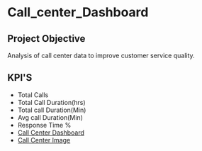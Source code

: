 # Call_center_Dashboard
## Project Objective
  Analysis of call center data to improve customer service quality.
## KPI'S
- Total Calls
- Total Call Duration(hrs)
- Total call Duration(Min)
- Avg call Duration(Min)
- Response Time %
- <a href="https://github.com/Subhanbee09/Call_center_Dashboard/blob/main/Call%20Center%20Dashboard.pbix">Call Center Dashboard</a>
- <a href="https://github.com/Subhanbee09/Call_center_Dashboard/blob/main/Call%20Center%20Dashboard%20Image.png">Call Center Image</a>
